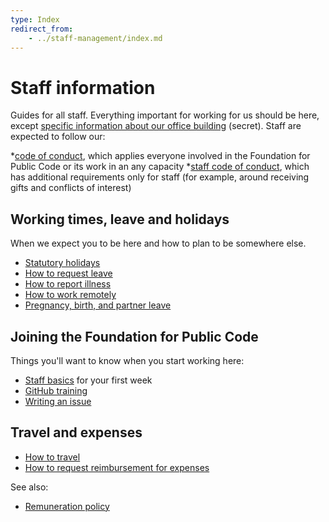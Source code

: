 ```yaml
---
type: Index
redirect_from:
    - ../staff-management/index.md
---
```


# Staff information

Guides for all staff. Everything important for working for us should be here, except [specific information about our office building](https://docs.google.com/document/d/1KJx7p1ep8MEYQ6YmQc4iJesLCRP8UmGAHL3PiZBs-GE/edit) (secret). Staff are expected to follow our:

 *[code of conduct](../../CODE_OF_CONDUCT.md), which applies everyone involved in the Foundation for Public Code or its work in an any capacity
 *[staff code of conduct](../../organization/staff-code-of-conduct.md), which has additional requirements only for staff (for example, around receiving gifts and conflicts of interest)

## Working times, leave and holidays

When we expect you to be here and how to plan to be somewhere else.

* [Statutory holidays](../../organization/yearly-schedule.md)
* [How to request leave](leave.md)
* [How to report illness](sickness.md)
* [How to work remotely](remote-working.md)
* [Pregnancy, birth, and partner leave](parental-leave.md)

## Joining the Foundation for Public Code

Things you'll want to know when you start working here:

* [Staff basics](../../contributor-guides/for-staff.md) for your first week
* [GitHub training](../trainings/github-for-newcomers.md)
* [Writing an issue](../trainings/writing-issues.md)

## Travel and expenses

* [How to travel](travel.md)
* [How to request reimbursement for expenses](expense.md)

See also:

* [Remuneration policy](../../organization/remuneration-policy.md)

